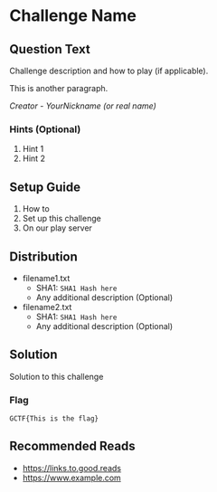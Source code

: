 # Challenge Name

## Question Text

Challenge description and how to play (if applicable).

This is another paragraph.

*Creator - YourNickname (or real name)*

### Hints (Optional)
1. Hint 1
2. Hint 2

## Setup Guide
1. How to
2. Set up this challenge
3. On our play server

## Distribution
- filename1.txt
    - SHA1: `SHA1 Hash here`
    - Any additional description (Optional)
- filename2.txt
    - SHA1: `SHA1 Hash here`
    - Any additional description (Optional)

## Solution
Solution to this challenge

### Flag
`GCTF{This is the flag}`

## Recommended Reads
* https://links.to.good.reads
* https://www.example.com
